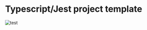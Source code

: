 # Typescript/Jest project template
![test](https://github.com/landrushing/template/workflows/test/badge.svg)
